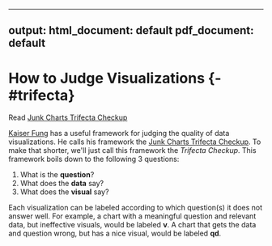 
---
output:
  html_document: default
  pdf_document: default
---

# How to Judge Visualizations {-#trifecta}

Read [Junk Charts Trifecta Checkup](http://junkcharts.typepad.com/junk_charts/junk-charts-trifecta-checkup-the-definitive-guide.html)

[Kaiser Fung](http://junkcharts.typepad.com/numbersruleyourworld/biography.html) has a
useful framework for judging the quality of data visualizations. He calls his framework
the
[Junk Charts Trifecta Checkup](http://junkcharts.typepad.com/junk_charts/junk-charts-trifecta-checkup-the-definitive-guide.html). To make that shorter, we'll just call this
framework the *Trifecta Checkup*. This framework boils down to the following 3 questions:

1. What is the **question**?
2. What does the **data** say?
3. What does the **visual** say?

Each visualization can be labeled according to which question(s) it does not answer 
well. For example, a chart with a meaningful question and relevant data, but ineffective visuals, would be labeled **v**. A chart that gets the data and question wrong, but has a nice visual, would be labeled **qd**.
